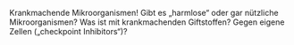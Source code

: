 
Krankmachende Mikroorganismen! Gibt es „harmlose“ oder gar nützliche
Mikroorganismen?
Was ist mit krankmachenden Giftstoffen?
Gegen eigene Zellen („checkpoint Inhibitors“)?